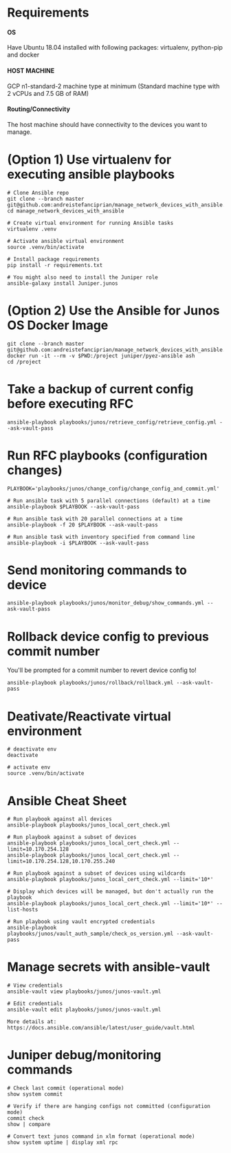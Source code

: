 # Requirements

#### OS
Have Ubuntu 18.04 installed with following packages: virtualenv, python-pip and docker

#### HOST MACHINE
GCP n1-standard-2 machine type at minimum (Standard machine type with 2 vCPUs and 7.5 GB of RAM)

#### Routing/Connectivity
The host machine should have connectivity to the devices you want to manage. 

# (Option 1) Use virtualenv for executing ansible playbooks
```
# Clone Ansible repo
git clone --branch master git@github.com:andreistefanciprian/manage_network_devices_with_ansible.git
cd manage_network_devices_with_ansible

# Create virtual environment for running Ansible tasks
virtualenv .venv

# Activate ansible virtual environment
source .venv/bin/activate

# Install package requirements
pip install -r requirements.txt

# You might also need to install the Juniper role
ansible-galaxy install Juniper.junos
```
# (Option 2) Use the Ansible for Junos OS Docker Image
```
git clone --branch master git@github.com:andreistefanciprian/manage_network_devices_with_ansible.git
docker run -it --rm -v $PWD:/project juniper/pyez-ansible ash
cd /project
```

# Take a backup of current config before executing RFC
```
ansible-playbook playbooks/junos/retrieve_config/retrieve_config.yml --ask-vault-pass
```

# Run RFC playbooks (configuration changes)

```
PLAYBOOK='playbooks/junos/change_config/change_config_and_commit.yml'

# Run ansible task with 5 parallel connections (default) at a time
ansible-playbook $PLAYBOOK --ask-vault-pass

# Run ansible task with 20 parallel connections at a time
ansible-playbook -f 20 $PLAYBOOK --ask-vault-pass

# Run ansible task with inventory specified from command line
ansible-playbook -i $PLAYBOOK --ask-vault-pass
```

# Send monitoring commands to device
```
ansible-playbook playbooks/junos/monitor_debug/show_commands.yml --ask-vault-pass
```

# Rollback device config to previous commit number
You'll be prompted for a commit number to revert device config to!
```
ansible-playbook playbooks/junos/rollback/rollback.yml --ask-vault-pass
```

# Deativate/Reactivate virtual environment
```
# deactivate env
deactivate

# activate env
source .venv/bin/activate
```

# Ansible Cheat Sheet
```
# Run playbook against all devices
ansible-playbook playbooks/junos_local_cert_check.yml

# Run playbook against a subset of devices
ansible-playbook playbooks/junos_local_cert_check.yml --limit=10.170.254.128
ansible-playbook playbooks/junos_local_cert_check.yml --limit=10.170.254.128,10.170.255.240

# Run playbook against a subset of devices using wildcards
ansible-playbook playbooks/junos_local_cert_check.yml --limit='10*'

# Display which devices will be managed, but don't actually run the playbook
ansible-playbook playbooks/junos_local_cert_check.yml --limit='10*' --list-hosts

# Run playbook using vault encrypted credentials
ansible-playbook playbooks/junos/vault_auth_sample/check_os_version.yml --ask-vault-pass

```

# Manage secrets with ansible-vault
```
# View credentials
ansible-vault view playbooks/junos/junos-vault.yml

# Edit credentials
ansible-vault edit playbooks/junos/junos-vault.yml

More details at:
https://docs.ansible.com/ansible/latest/user_guide/vault.html
```

# Juniper debug/monitoring commands
```
# Check last commit (operational mode)
show system commit

# Verify if there are hanging configs not committed (configuration mode)
commit check
show | compare

# Convert text junos command in xlm format (operational mode)
show system uptime | display xml rpc
```